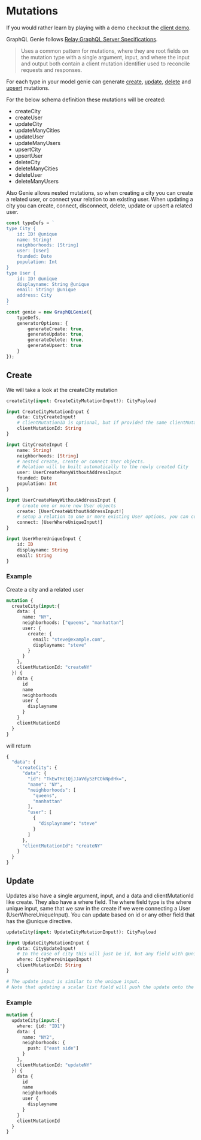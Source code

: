 # Mutations

If you would rather learn by playing with a demo checkout the [client demo](https://genie-team.github.io/graphql-genie-client/).

GraphQL Genie follows [Relay GraphQL Server Specifications](https://facebook.github.io/relay/docs/en/graphql-server-specification.html#mutations). 

> Uses a common pattern for mutations, where they are root fields on the mutation type with a single argument, input, and where the input and output both contain a client mutation identifier used to reconcile requests and responses.

For each type in your model genie can generate [create](#create), [update](#update), [delete](#delete) and [upsert](#upsert) mutations.



For the below schema definition these mutations will be created:
* createCity
* createUser
* updateCity
* updateManyCities
* updateUser
* updateManyUsers
* upsertCity
* upsertUser
* deleteCity
* deleteManyCities
* deleteUser
* deleteManyUsers

Also Genie allows nested mutations, so when creating a city you can create a related user, or connect your relation to an existing user. When updating a city you can create, connect, disconnect, delete, update or upsert a related user.

```typescript 
const typeDefs = `
type City {
	id: ID! @unique
	name: String!
	neighborhoods: [String]
	user: [User]
	founded: Date
	population: Int
}
type User {
	id: ID! @unique
	displayname: String @unique
	email: String! @unique
	address: City
}
`
const genie = new GraphQLGenie({ 
	typeDefs, 
	generatorOptions: {
		generateCreate: true,
		generateUpdate: true,
		generateDelete: true,
		generateUpsert: true
	}
});
```

## Create

We will take a look at the createCity mutation

```graphql
createCity(input: CreateCityMutationInput!): CityPayload

input CreateCityMutationInput {
	data: CityCreateInput!
	# clientMutationID is optional, but if provided the same clientMutationId will be returned
	clientMutationId: String
}

input CityCreateInput {
	name: String!
	neighborhoods: [String]
	# nested create, create or connect User objects. 
	# Relation will be built automatically to the newly created City
	user: UserCreateManyWithoutAddressInput
	founded: Date
	population: Int
}

input UserCreateManyWithoutAddressInput {
	# create one or more new User objects
	create: [UserCreateWithoutAddressInput!]
	# setup a relation to one or more existing User options, you can connect based on any unique field
	connect: [UserWhereUniqueInput!]
}

input UserWhereUniqueInput {
	id: ID
	displayname: String
	email: String
}
```

### Example
Create a city and a related user

```graphql
mutation {
  createCity(input:{
    data: {
      name: "NY",
      neighborhoods: ["queens", "manhattan"]
      user: {
        create: {
          email: "steve@example.com",
          displayname: "steve"
        }
      }
    },
    clientMutationId: "createNY"
  }) {
    data {
      id
      name
      neighborhoods
      user {
        displayname
      }
    }
    clientMutationId
  }
}
```

will return

```graphql
{
  "data": {
    "createCity": {
      "data": {
        "id": "TkEwTHc1QjJJaVdySzFCOkNpdHk=",
        "name": "NY",
        "neighborhoods": [
          "queens",
          "manhattan"
        ],
        "user": [
          {
            "displayname": "steve"
          }
        ]
      },
      "clientMutationId": "createNY"
    }
  }
}
```

## Update

Updates also have a single argument, input, and a data and clientMutationId like create. They also have a where field. The where field type is the where unique input, same that we saw in the create if we were connecting a User (UserWhereUniqueInput). You can update based on id or any other field that has the @unique directive.

```graphql
updateCity(input: UpdateCityMutationInput!): CityPayload

input UpdateCityMutationInput {
	data: CityUpdateInput!
	# In the case of city this will just be id, but any field with @unique would be allowed
	where: CityWhereUniqueInput!
	clientMutationId: String
}

# The update input is similar to the unique input. 
# Note that updating a scalar list field will push the update onto the list


```

### Example

```graphql
mutation {
  updateCity(input:{
    where: {id: "ID1"}
    data: {
      name: "NY2",
      neighborhoods: {
        push: ["east side"]
      }      
    },
    clientMutationId: "updateNY"
  }) {
    data {
      id
      name
      neighborhoods
      user {
        displayname
      }
    }
    clientMutationId
  }
}
```